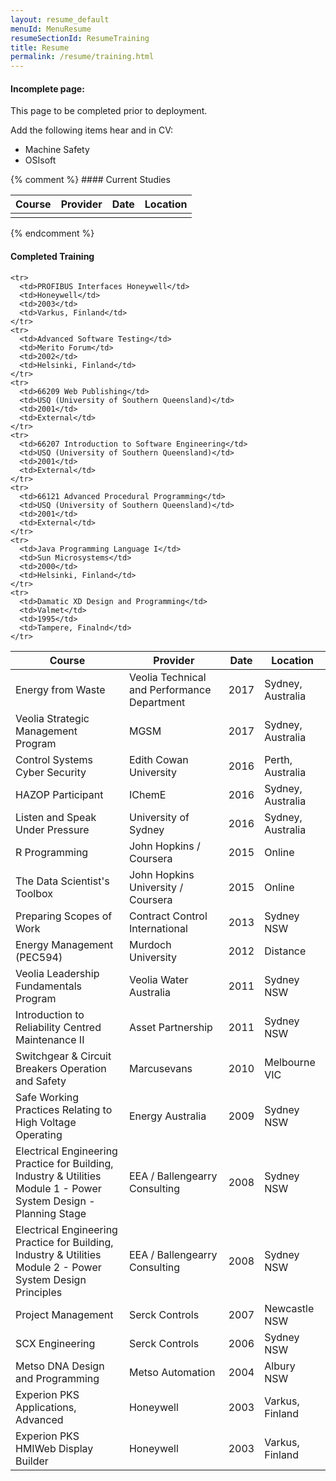 ```yaml
---
layout: resume_default
menuId: MenuResume
resumeSectionId: ResumeTraining
title: Resume
permalink: /resume/training.html
---
```

<div class="container" markdown="1">

<div class="container">

<div class="alert alert-danger">
  <div class="">
    <h4 class="alert-heading">Incomplete page: </h4>
    <p class="">This page to be completed prior to deployment.</p>
    <p>Add the following items hear and in CV:</p>
    <ul>
      <li>Machine Safety</li>
      <li>OSIsoft</li>
    </ul>
  </div>
</div>


<div class="row" markdown="1">
{% comment %}
#### Current Studies

<table class="table table-stripped">
  <thead>
    <tr>
      <th>Course</th>
      <th>Provider</th>
      <th>Date</th>
      <th>Location</th>
    </tr>
  </thead>

  <tbody>
    <tr>
      <td></td>
      <td></td>
      <td></td>
      <td></td>
    </tr>  
  </tbody>
</table>
{% endcomment %}


#### Completed Training

<table class="table table-stripped">
  <thead>
    <tr>
      <th>Course</th>
      <th>Provider</th>
      <th>Date</th>
      <th>Location</th>
    </tr>
  </thead>

  <tbody>
    <tr>
      <td>Energy from Waste</td>
      <td>Veolia Technical and Performance Department</td>
      <td>2017</td>
      <td>Sydney, Australia</td>
    </tr>  
    <tr>
      <td>Veolia Strategic Management Program</td>
      <td>MGSM</td>
      <td>2017</td>
      <td>Sydney, Australia</td>
    </tr>
    <tr>
      <td>Control Systems Cyber Security</td>
      <td>Edith Cowan University</td>
      <td>2016</td>
      <td>Perth, Australia</td>
    </tr>
    <tr>
      <td>HAZOP Participant</td>
      <td>IChemE</td>
      <td>2016</td>
      <td>Sydney, Australia</td>
    </tr>			
    <tr>
      <td>Listen and Speak Under Pressure</td>
      <td>University of Sydney</td>
      <td>2016</td>
      <td>Sydney, Australia</td>
    </tr>			
    <tr>
      <td>R Programming</td>
      <td>John Hopkins / Coursera</td>
      <td>2015</td>
      <td>Online</td>
    </tr>
    <tr>
      <td>The Data Scientist's Toolbox</td>
      <td>John Hopkins University / Coursera</td>
      <td>2015</td>
      <td>Online</td>
    </tr>
    <tr>
      <td>Preparing Scopes of Work</td>
      <td>Contract Control International</td>
      <td>2013</td>
      <td>Sydney NSW</td>
    </tr>
    <tr>
      <td>Energy Management (PEC594)</td>
      <td>Murdoch University</td>
      <td>2012</td>
      <td>Distance</td>
    </tr>
    <tr>
      <td>Veolia Leadership Fundamentals Program</td>
      <td>Veolia Water Australia</td>
      <td>2011</td>
      <td>Sydney NSW</td>
    </tr>
    <tr>
      <td>Introduction to Reliability Centred Maintenance II</td>
      <td>Asset Partnership</td>
      <td>2011</td>
      <td>Sydney NSW</td>
    </tr>
    <tr>
      <td>Switchgear & Circuit Breakers Operation and Safety</td>
      <td>Marcusevans</td>
      <td>2010</td>
      <td>Melbourne VIC</td>
    </tr>
    <tr>
      <td>Safe Working Practices Relating to High Voltage Operating</td>
      <td>Energy Australia</td>
      <td>2009</td>
      <td>Sydney NSW</td>
    </tr>
    <tr>
      <td>
        Electrical Engineering Practice for Building, Industry & Utilities<br>
        Module 1 - Power System Design - Planning Stage
      </td>
      <td>EEA / Ballengearry Consulting</td>
      <td>2008</td>
      <td>Sydney NSW</td>
    </tr>
    <tr>
      <td>
        Electrical Engineering Practice for Building, Industry & Utilities<br>
        Module 2 - Power System Design Principles
      </td>
      <td>EEA / Ballengearry Consulting</td>
      <td>2008</td>
      <td>Sydney NSW</td>
    </tr>
    <tr>
      <td>Project Management</td>
      <td>Serck Controls</td>
      <td>2007</td>
      <td>Newcastle NSW</td>
    </tr>
    <tr>
      <td>SCX Engineering</td>
      <td>Serck Controls</td>
      <td>2006</td>
      <td>Sydney NSW</td>
    </tr>
    <tr>
      <td>Metso DNA Design and Programming</td>
      <td>Metso Automation</td>
      <td>2004</td>
      <td>Albury NSW</td>
    </tr>
    <tr>
      <td>
        Experion PKS<br>
        Applications, Advanced
      </td>
      <td>Honeywell</td>
      <td>2003</td>
      <td>Varkus, Finland</td>
    </tr>
    <tr>
      <td>
        Experion PKS<br>
        HMIWeb Display Builder
      </td>
      <td>Honeywell</td>
      <td>2003</td>
      <td>Varkus, Finland</td>
    </tr>

    <tr>
      <td>PROFIBUS Interfaces Honeywell</td>
      <td>Honeywell</td>
      <td>2003</td>
      <td>Varkus, Finland</td>
    </tr>
    <tr>
      <td>Advanced Software Testing</td>
      <td>Merito Forum</td>
      <td>2002</td>
      <td>Helsinki, Finland</td>
    </tr>
    <tr>
      <td>66209 Web Publishing</td>
      <td>USQ (University of Southern Queensland)</td>
      <td>2001</td>
      <td>External</td>
    </tr>
    <tr>
      <td>66207 Introduction to Software Engineering</td>
      <td>USQ (University of Southern Queensland)</td>
      <td>2001</td>
      <td>External</td>
    </tr>
    <tr>
      <td>66121 Advanced Procedural Programming</td>
      <td>USQ (University of Southern Queensland)</td>
      <td>2001</td>
      <td>External</td>
    </tr>
    <tr>
      <td>Java Programming Language I</td>
      <td>Sun Microsystems</td>
      <td>2000</td>
      <td>Helsinki, Finland</td>
    </tr>
    <tr>
      <td>Damatic XD Design and Programming</td>
      <td>Valmet</td>
      <td>1995</td>
      <td>Tampere, Finalnd</td>
    </tr>
  </tbody>

  <tfoot>

  </tfoot>
</table>

</div>
</div>
